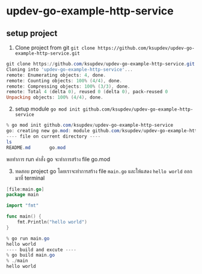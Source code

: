 # updev-go-example-http-service

## setup project 
1. Clone project from git ``git clone https://github.com/ksupdev/updev-go-example-http-service.git``

```powershell
git clone https://github.com/ksupdev/updev-go-example-http-service.git
Cloning into 'updev-go-example-http-service'...
remote: Enumerating objects: 4, done.
remote: Counting objects: 100% (4/4), done.
remote: Compressing objects: 100% (3/3), done.
remote: Total 4 (delta 0), reused 0 (delta 0), pack-reused 0
Unpacking objects: 100% (4/4), done.
```

2. setup module ``go mod init github.com/ksupdev/updev-go-example-http-service``
```powershell
% go mod init github.com/ksupdev/updev-go-example-http-service
go: creating new go.mod: module github.com/ksupdev/updev-go-example-http-service
---- file on current directory ----
ls
README.md       go.mod
```

พอทำการ run คำสั่ง go จะทำการสร้าง file go.mod

3. ทดสอบ project go โดยเราจะทำการสร้าง file ``main.go`` และให้แสดง ``hello world`` ออกมาที่ terminal

```go
[file:main.go]
package main

import "fmt"

func main() {
	fmt.Println("hello world")
}
```

```powershell
% go run main.go
hello world
---- build and excute ----
% go build main.go
% ./main
hello world
```



